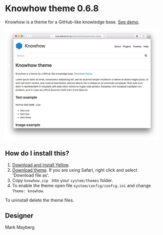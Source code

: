 Knowhow theme 0.6.8
===================
Knowhow is a theme for a GitHub-like knowledge base. [See demo](http://developers.datenstrom.se/themes/knowhow-theme).

[![Screenshot](knowhow-theme.jpg?raw=true)](http://developers.datenstrom.se/themes/knowhow-theme)

How do I install this?
----------------------
1. [Download and install Yellow](https://github.com/datenstrom/yellow/).
2. [Download theme](https://github.com/datenstrom/yellow-themes/raw/master/zip/knowhow.zip). If you are using Safari, right click and select 'Download file as'.
3. Copy `knowhow.zip ` into your `system/themes` folder.
4. To enable the theme open file `system/config/config.ini` and change `Theme: knowhow`.

To uninstall delete the theme files.

Designer
--------
Mark Mayberg
